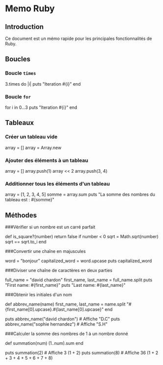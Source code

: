 # Memo Ruby

## Introduction
Ce document est un mémo rapide pour les principales fonctionnalités de Ruby.

## Boucles

### Boucle `times`

3.times do |i|
  puts "Iteration #{i}"
end

### Boucle `for`

for i in 0...3
  puts "Iteration #{i}"
end

## Tableaux

### Créer un tableau vide

array = []
array = Array.new

### Ajouter des éléments à un tableau

array = []
array.push(1)
array << 2
array.push(3, 4)


### Additionner tous les éléments d'un tableau

array = [1, 2, 3, 4, 5]
somme = array.sum
puts "La somme des nombres du tableau est : #{somme}"

## Méthodes

###Vérifier si un nombre est un carré parfait

def is_square?(number)
  return false if number < 0
  sqrt = Math.sqrt(number)
  sqrt == sqrt.to_i
end

###Convertir une chaîne en majuscules

word = "bonjour"
capitalized_word = word.upcase
puts capitalized_word

###Diviser une chaîne de caractères en deux parties

full_name = "david chardon"
first_name, last_name = full_name.split
puts "First name: #{first_name}"
puts "Last name: #{last_name}"

###Obtenir les initiales d'un nom

def abbrev_name(name)
  first_name, last_name = name.split
  "#{first_name[0].upcase}.#{last_name[0].upcase}"
end

puts abbrev_name("david chardon") # Affiche "D.C"
puts abbrev_name("sophie hernandez") # Affiche "S.H"

###Calculer la somme des nombres de 1 à un nombre donné

def summation(num)
  (1..num).sum
end

puts summation(2)  # Affiche 3 (1 + 2)
puts summation(8)  # Affiche 36 (1 + 2 + 3 + 4 + 5 + 6 + 7 + 8)
